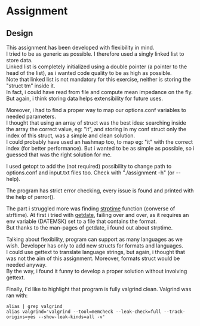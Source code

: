 # Assignment

## Design
This assignment has been developed with flexibility in mind.  
I tried to be as generic as possible. I therefore used a singly linked list to store data.  
Linked list is completely initialized using a double pointer (a pointer to the head of the list), as i wanted code quality to be as high as possible.  
Note that linked list is not mandatory for this exercise, neither is storing the "struct tm" inside it.  
In fact, i could have read from file and compute mean impedance on the fly. But again, i think storing data helps extensibility for future uses.  

Moreover, i had to find a proper way to map our options.conf variables to needed parameters.  
I thought that using an array of struct was the best idea: searching inside the array the correct value, eg: "it", and storing in my conf struct only the index of this struct, was a simple and clean solution.  
I could probably have used an hashmap too, to map eg: "it" with the correct index (for better performance). But i wanted to be as simple as possible, so i guessed that was the right solution for me.  

I used getopt to add the (not required) possibility to change path to options.conf and input.txt files too. Check with "./assignment -h" (or --help).  

The program has strict error checking, every issue is found and printed with the help of perror().

The part i struggled more was finding [strptime](http://man7.org/linux/man-pages/man3/strptime.3.html) function (converse of strftime). At first i tried with [getdate](http://man7.org/linux/man-pages/man3/getdate.3.html), failing over and over, as it requires an env variable (DATEMSK) set to a file that contains the format.  
But thanks to the man-pages of getdate, i found out about strptime.  

Talking about flexibility, program can support as many languages as we wish. Developer has only to add new structs for formats and languages.  
I could use gettext to translate language strings, but again, i thought that was not the aim of this assignment. Moreover, formats struct would be needed anyway.  
By the way, i found it funny to develop a proper solution without involving gettext.  

Finally, i'd like to highlight that program is fully valgrind clean. Valgrind was ran with:  
```
alias | grep valgrind
alias valgrind='valgrind --tool=memcheck --leak-check=full --track-origins=yes --show-leak-kinds=all -v'
```
